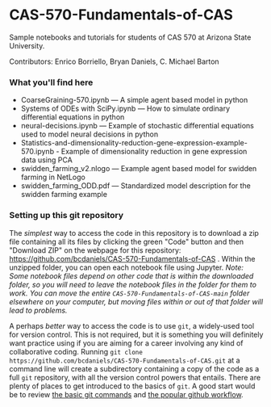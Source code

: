 # CAS-570-Fundamentals-of-CAS
Sample notebooks and tutorials for students of CAS 570 at Arizona State University.

Contributors: Enrico Borriello, Bryan Daniels, C. Michael Barton

### What you'll find here

* CoarseGraining-570.ipynb — A simple agent based model in python
* Systems of ODEs with SciPy.ipynb — How to simulate ordinary differential equations in python
* neural-decisions.ipynb — Example of stochastic differential equations used to model neural decisions in python
* Statistics-and-dimensionality-reduction-gene-expression-example-570.ipynb - Example of dimensionality reduction in gene expression data using PCA
* swidden_farming_v2.nlogo — Example agent based model for swidden farming in NetLogo
* swidden_farming_ODD.pdf — Standardized model description for the swidden farming example

### Setting up this git repository
The _simplest_ way to access the code in this repository is to download a zip file containing all its files by clicking 
the green "Code" button and then "Download ZIP" on the webpage for this repository: https://github.com/bcdaniels/CAS-570-Fundamentals-of-CAS . 
Within the unzipped folder, you can open each notebook file using Jupyter. *Note: Some notebook files depend on other code that is within the downloaded 
folder, so you will need to leave the notebook files in the folder for them to work. You can move the entire `CAS-570-Fundamentals-of-CAS-main` 
folder elsewhere on your computer, but moving files within or out of that folder will lead to problems.*

A perhaps _better_ way to access the code is to use `git`, a widely-used tool for version control. This is not required, but it is 
something you will definitely want practice using if you are aiming for a career involving any kind of collaborative coding. 
Running `git clone https://github.com/bcdaniels/CAS-570-Fundamentals-of-CAS.git` at a command line will create a subdirectory containing 
a copy of the code as a full `git` repository, with all the version control powers that entails. There are plenty of places to get introduced 
to the basics of `git`. A good start would be to review 
[the basic git commands](https://www.freecodecamp.org/news/learn-the-basics-of-git-in-under-10-minutes-da548267cc91/) 
and [the popular github workflow](https://guides.github.com/introduction/flow/).
